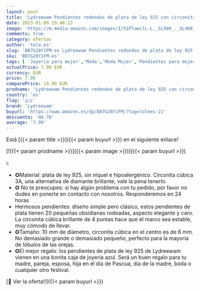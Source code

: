 ```yaml
---
layout: post
title: 'Lydreewam Pendientes redondos de plata de ley 925 con circonita cúbica de 10 mm  blanco y negro '
date: 2023-01-09 19:48:22
image: 'https://m.media-amazon.com/images/I/51PlowclL-L._SL500_._SL400_.jpg'
comments: true
category: ofertas
author: 'tole.es'
slug: 'B07G28Y1FM-es Lydreewam Pendientes redondos de plata de ley 925 con...'
sku: 'B07G28Y1FM-es'
tags: [ 'Joyería para mujer','Moda','Moda Mujer','Pendientes para mujer','de','ley','lydreewam','plata','🇪🇸', ]
actualPrice: 7.99 EUR
currency: EUR
price: 7.99
comparePrice: 14.99 EUR
prodname: 'Lydreewam Pendientes redondos de plata de ley 925 con circonita cúbica de 10 mm  blanco y negro '
country: 'es'
flag: '🇪🇸'
brand: 'Lydreewam'
buyurl: 'https://www.amazon.es/dp/B07G28Y1FM/?tag=tolees-21'
descuento: '46.70'
average: '7.99'
---
```


Está [{{< param title >}}]({{< param buyurl >}}) en el siguiente enlace!

[![{{< param prodname >}}]({{< param image >}})]({{< param buyurl >}})

ℹ️:

- ✪Material: plata de ley 925, sin níquel e hipoalergénico. Circonita cúbica 3A, una alternativa de diamante brillante, vale la pena tenerlo.
- ✪ No te preocupes: si hay algún problema con tu pedido, por favor no dudes en ponerte en contacto con nosotros. Responderemos en 24 horas
- Hermosos pendientes: diseño simple pero clásico, estos pendientes de plata tienen 20 pequeñas obsidianas rodeadas, aspecto elegante y caro. La circonita cúbica brillante de 4 puntas hace que el marco sea estable, muy cómodo de llevar.
- ✪Tamaño: 10 mm de diámetro, circonita cúbica en el centro es de 6 mm. No demasiado grande o demasiado pequeño, perfecto para la mayoría de lóbulos de las orejas.
- ✪El mejor regalo: los pendientes de plata de ley 925 de Lydreewam vienen en una bonita caja de joyería azul. Será un buen regalo para tu madre, pareja, esposa, hija en el día de Pascua, día de la madre, boda o cualquier otro festival.

[🛒 Ver la oferta!!]({{< param buyurl >}})
